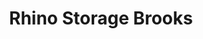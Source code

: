---
title: "Rhino Storage Brooks"
url: /county-of-newell-no-4/rhino-storage-brooks/
shop: storage rental
---